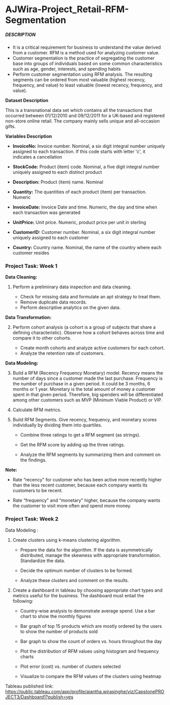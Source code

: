 # AJWira-Project_Retail-RFM-Segmentation
##### DESCRIPTION


* It is a critical requirement for business to understand the value derived from a customer. RFM is a method used for analyzing customer value.
* Customer segmentation is the practice of segregating the customer base into groups of individuals based on some common characteristics such as age, gender, interests, and spending habits
* Perform customer segmentation using RFM analysis. The resulting segments can be ordered from most valuable (highest recency, frequency, and value) to least valuable (lowest recency, frequency, and value).

**Dataset Description**

This is a transnational data set which contains all the transactions that occurred between 01/12/2010 and 09/12/2011 for a UK-based and registered non-store online retail. The company mainly sells unique and all-occasion gifts.

**Variables 	Description**

   - **InvoiceNo:**    Invoice number. Nominal, a six digit integral number uniquely assigned to each transaction. If this code starts with letter 'c', it indicates a cancellation
 
   - **StockCode:**    Product (item) code. Nominal, a five digit integral number uniquely assigned to each distinct product
 
   - **Description:**	Product (item) name. Nominal
 
   - **Quantity:**	The quantities of each product (item) per transaction. Numeric
 
   - **InvoiceDate:**  Invoice Date and time. Numeric, the day and time when each transaction was generated
 
   - **UnitPrice:**  Unit price. Numeric, product price per unit in sterling
 
   - **CustomerID:** Customer number. Nominal, a six digit integral number uniquely assigned to each customer
 
   - **Country:**  Country name. Nominal, the name of the country where each customer resides
 

### Project Task: Week 1

**Data Cleaning:**

1. Perform a preliminary data inspection and data cleaning.

   - Check for missing data and formulate an apt strategy to treat them.
   - Remove duplicate data records.
   - Perform descriptive analytics on the given data.
   
**Data Transformation:**

2. Perform cohort analysis (a cohort is a group of subjects that share a defining characteristic). Observe how a cohort behaves across time and compare it to other cohorts. 

   - Create month cohorts and analyze active customers for each cohort.
   - Analyze the retention rate of customers.

**Data Modeling:**

  3. Build a RFM (Recency Frequency Monetary) model. Recency means the number of days since a customer made the last purchase. Frequency is the number of purchase in a given period. It could be 3 months, 6 months or 1 year. Monetary is the total amount of money a customer spent in that given period. Therefore, big spenders will be differentiated among other customers such as MVP (Minimum Viable Product) or VIP.

  4. Calculate RFM metrics.

  5. Build RFM Segments. Give recency, frequency, and monetary scores individually by dividing them into quartiles.

     - Combine three ratings to get a RFM segment (as strings).

     - Get the RFM score by adding up the three ratings.

     - Analyze the RFM segments by summarizing them and comment on the findings.

**Note:**
  - Rate “recency" for customer who has been active more recently higher than the less recent customer, because each company wants its customers to be recent.
 
  - Rate “frequency" and “monetary" higher, because the company wants the customer to visit more often and spend more money.

 

### Project Task: Week 2

Data Modeling :

1. Create clusters using k-means clustering algorithm.

   - Prepare the data for the algorithm. If the data is asymmetrically distributed, manage the skewness with appropriate transformation. Standardize the data.

   - Decide the optimum number of clusters to be formed.

   - Analyze these clusters and comment on the results.

 

2.  Create a dashboard in tableau by choosing appropriate chart types and metrics useful for the business. The dashboard must entail the following: 

    - Country-wise analysis to demonstrate average spend. Use a bar chart to show the monthly figures

    - Bar graph of top 15 products which are mostly ordered by the users to show the number of products sold

    - Bar graph to show the count of orders vs. hours throughout the day

    - Plot the distribution of RFM values using histogram and frequency charts

    - Plot error (cost) vs. number of clusters selected

    - Visualize to compare the RFM values of the clusters using heatmap
 
 Tableau published link: https://public.tableau.com/app/profile/ajantha.wirasinghe/viz/CapstonePROJECT3/Dashboard1?publish=yes
